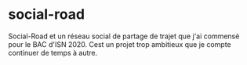 # social-road

Social-Road et un réseau social de partage de trajet que j'ai commensé pour le BAC d'ISN 2020. Cest un projet trop ambitieux que je compte continuer de temps à autre.
